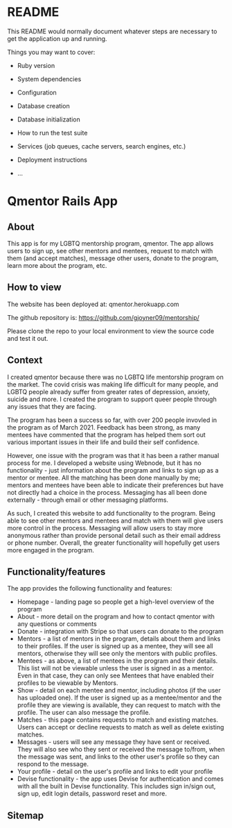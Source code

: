 # README

This README would normally document whatever steps are necessary to get the
application up and running.

Things you may want to cover:

* Ruby version

* System dependencies

* Configuration

* Database creation

* Database initialization

* How to run the test suite

* Services (job queues, cache servers, search engines, etc.)

* Deployment instructions

* ...


# Qmentor Rails App

## About

This app is for my LGBTQ mentorship program, qmentor. The app allows users to sign up, see other mentors and mentees, request to match with them (and accept matches), message other users, donate to the program, learn more about the program, etc.

## How to view

The website has been deployed at:
qmentor.herokuapp.com

The github repository is:
https://github.com/gjoyner09/mentorship/

Please clone the repo to your local environment to view the source code and test it out.

## Context

I created qmentor because there was no LGBTQ life mentorship program on the market. The covid crisis was making life difficult for many people, and LGBTQ people already suffer from greater rates of depression, anxiety, suicide and more. I created the program to support queer people through any issues that they are facing.

The program has been a success so far, with over 200 people invovled in the program as of March 2021. Feedback has been strong, as many mentees have commented that the program has helped them sort out various important issues in their life and build their self confidence.

However, one issue with the program was that it has been a rather manual process for me. I developed a website using Webnode, but it has no functionality - just information about the program and links to sign up as a mentor or mentee. All the matching has been done manually by me; mentors and mentees have been able to indicate their preferences but have not directly had a choice in the process. Messaging has all been done externally - through email or other messaging platforms. 

As such, I created this website to add functionality to the program. Being able to see other mentors and mentees and match with them will give users more control in the process. Messaging will allow users to stay more anonymous rather than provide personal detail such as their email address or phone number. Overall, the greater functionality will hopefully get users more engaged in the program.

## Functionality/features

The app provides the following functionality and features:
* Homepage - landing page so people get a high-level overview of the program
* About - more detail on the program and how to contact qmentor with any questions or comments
* Donate - integration with Stripe so that users can donate to the program
* Mentors - a list of mentors in the program, details about them and links to their profiles. If the user is signed up as a mentee, they will see all mentors, otherwise they will see only the mentors with public profiles.
* Mentees - as above, a list of mentees in the program and their details. This list will not be viewable unless the user is signed in as a mentor. Even in that case, they can only see Mentees that have enabled their profiles to be viewable by Mentors.
* Show - detail on each mentee and mentor, including photos (if the user has uploaded one). If the user is signed up as a mentee/mentor and the profile they are viewing is available, they can request to match with the profile. The user can also message the profile.
* Matches - this page contains requests to match and existing matches. Users can accept or decline requests to match as well as delete existing matches.
* Messages - users will see any message they have sent or received. They will also see who they sent or received the message to/from, when the message was sent, and links to the other user's profile so they can respond to the message.
* Your profile - detail on the user's profile and links to edit your profile
* Devise functionality - the app uses Devise for authentication and comes with all the built in Devise functionality. This includes sign in/sign out, sign up, edit login details, password reset and more.

## Sitemap

